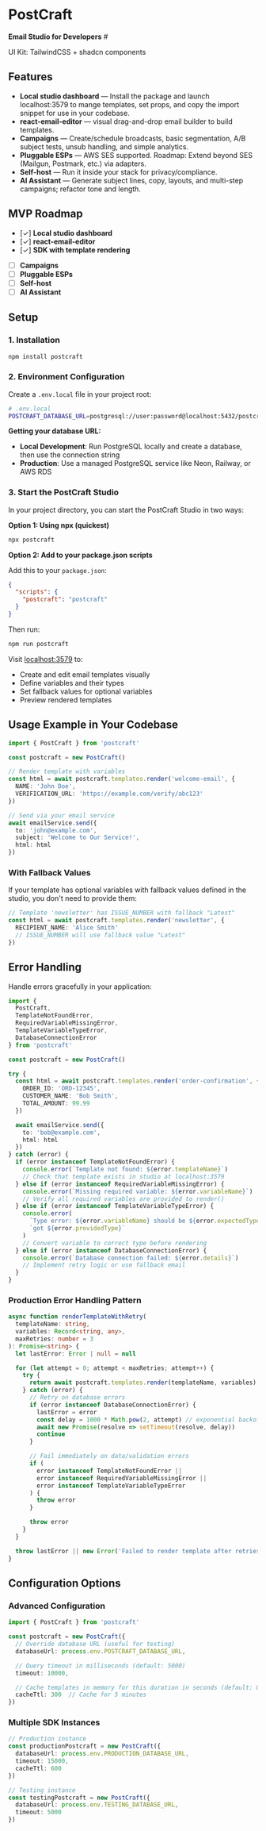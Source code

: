 # PostCraft

**Email Studio for Developers** #

UI Kit: TailwindCSS + shadcn components

## Features

- **Local studio dashboard** — Install the package and launch localhost:3579 to mange templates, set props, and copy the import snippet for use in your codebase.
- **react-email-editor** — visual drag-and-drop email builder to build templates.
- **Campaigns** — Create/schedule broadcasts, basic segmentation, A/B subject tests, unsub handling, and simple analytics.
- **Pluggable ESPs** — AWS SES supported. Roadmap: Extend beyond SES (Mailgun, Postmark, etc.) via adapters.
- **Self-host** — Run it inside your stack for privacy/compliance.
- **AI Assistant** — Generate subject lines, copy, layouts, and multi-step campaigns; refactor tone and length.

## MVP Roadmap

- [✓] **Local studio dashboard**
- [✓] **react-email-editor**
- [✓] **SDK with template rendering**
- [ ] **Campaigns**
- [ ] **Pluggable ESPs**
- [ ] **Self-host**
- [ ] **AI Assistant**

## Setup

### 1. Installation

```bash
npm install postcraft
```

### 2. Environment Configuration

Create a `.env.local` file in your project root:

```bash
# .env.local
POSTCRAFT_DATABASE_URL=postgresql://user:password@localhost:5432/postcraft
```

**Getting your database URL:**
- **Local Development**: Run PostgreSQL locally and create a database, then use the connection string
- **Production**: Use a managed PostgreSQL service like Neon, Railway, or AWS RDS

### 3. Start the PostCraft Studio

In your project directory, you can start the PostCraft Studio in two ways:

**Option 1: Using npx (quickest)**
```bash
npx postcraft
```

**Option 2: Add to your package.json scripts**

Add this to your `package.json`:
```json
{
  "scripts": {
    "postcraft": "postcraft"
  }
}
```

Then run:
```bash
npm run postcraft
```

Visit [localhost:3579](http://localhost:3579) to:
- Create and edit email templates visually
- Define variables and their types
- Set fallback values for optional variables
- Preview rendered templates

## Usage Example in Your Codebase

```typescript
import { PostCraft } from 'postcraft'

const postcraft = new PostCraft()

// Render template with variables
const html = await postcraft.templates.render('welcome-email', {
  NAME: 'John Doe',
  VERIFICATION_URL: 'https://example.com/verify/abc123'
})

// Send via your email service
await emailService.send({
  to: 'john@example.com',
  subject: 'Welcome to Our Service!',
  html: html
})
```

### With Fallback Values

If your template has optional variables with fallback values defined in the studio, you don't need to provide them:

```typescript
// Template 'newsletter' has ISSUE_NUMBER with fallback "Latest"
const html = await postcraft.templates.render('newsletter', {
  RECIPIENT_NAME: 'Alice Smith'
  // ISSUE_NUMBER will use fallback value "Latest"
})
```

## Error Handling

Handle errors gracefully in your application:

```typescript
import {
  PostCraft,
  TemplateNotFoundError,
  RequiredVariableMissingError,
  TemplateVariableTypeError,
  DatabaseConnectionError
} from 'postcraft'

const postcraft = new PostCraft()

try {
  const html = await postcraft.templates.render('order-confirmation', {
    ORDER_ID: 'ORD-12345',
    CUSTOMER_NAME: 'Bob Smith',
    TOTAL_AMOUNT: 99.99
  })

  await emailService.send({
    to: 'bob@example.com',
    html: html
  })
} catch (error) {
  if (error instanceof TemplateNotFoundError) {
    console.error(`Template not found: ${error.templateName}`)
    // Check that template exists in studio at localhost:3579
  } else if (error instanceof RequiredVariableMissingError) {
    console.error(`Missing required variable: ${error.variableName}`)
    // Verify all required variables are provided to render()
  } else if (error instanceof TemplateVariableTypeError) {
    console.error(
      `Type error: ${error.variableName} should be ${error.expectedType}, ` +
      `got ${error.providedType}`
    )
    // Convert variable to correct type before rendering
  } else if (error instanceof DatabaseConnectionError) {
    console.error(`Database connection failed: ${error.details}`)
    // Implement retry logic or use fallback email
  }
}
```

### Production Error Handling Pattern

```typescript
async function renderTemplateWithRetry(
  templateName: string,
  variables: Record<string, any>,
  maxRetries: number = 3
): Promise<string> {
  let lastError: Error | null = null

  for (let attempt = 0; attempt < maxRetries; attempt++) {
    try {
      return await postcraft.templates.render(templateName, variables)
    } catch (error) {
      // Retry on database errors
      if (error instanceof DatabaseConnectionError) {
        lastError = error
        const delay = 1000 * Math.pow(2, attempt) // exponential backoff
        await new Promise(resolve => setTimeout(resolve, delay))
        continue
      }

      // Fail immediately on data/validation errors
      if (
        error instanceof TemplateNotFoundError ||
        error instanceof RequiredVariableMissingError ||
        error instanceof TemplateVariableTypeError
      ) {
        throw error
      }

      throw error
    }
  }

  throw lastError || new Error('Failed to render template after retries')
}
```

## Configuration Options

### Advanced Configuration

```typescript
import { PostCraft } from 'postcraft'

const postcraft = new PostCraft({
  // Override database URL (useful for testing)
  databaseUrl: process.env.POSTCRAFT_DATABASE_URL,

  // Query timeout in milliseconds (default: 5000)
  timeout: 10000,

  // Cache templates in memory for this duration in seconds (default: 0 = no caching)
  cacheTtl: 300  // Cache for 5 minutes
})
```

### Multiple SDK Instances

```typescript
// Production instance
const productionPostcraft = new PostCraft({
  databaseUrl: process.env.PRODUCTION_DATABASE_URL,
  timeout: 15000,
  cacheTtl: 600
})

// Testing instance
const testingPostcraft = new PostCraft({
  databaseUrl: process.env.TESTING_DATABASE_URL,
  timeout: 5000
})
```